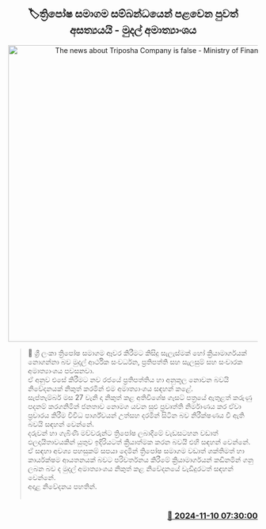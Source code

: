 <p align='center'><b><h2 align='center' title='The news about Triposha Company is false - Ministry of Finance'>🏷ත්‍රිපෝෂ සමාගම සම්බන්ධයෙන් පළවෙන පුවත් අසත්‍යයයි - මුදල් අමාත්‍යාංශය</h2></b></p>
<p align='center'><img src='https://helakuru.sgp1.cdn.digitaloceanspaces.com/esana/images/lib/thriposha-new-archived.jpg' width='600' alt='The news about Triposha Company is false - Ministry of Finance'></p>

>📝 ශ්‍රී ලංකා ත්‍රිපෝෂ සමාගම ඈවර කිරීමට කිසිදු සැලැස්මක් හෝ ක්‍රියාමාර්ගයක් නොගන්නා බව මුදල් ආර්ථික සංවර්ධන, ප්‍රතිපත්ති සහ සැලසුම් සහ සංචාරක අමාත්‍යාංශය පවසනවා.<br>ඒ අනුව එසේ කිරීමට නව රජයේ ප්‍රතිපත්තිය හා අනුකූල නොවන බවයි නිවේදනයක් නිකුත් කරමින් එම අමාත්‍යාංශය සඳහන් කළේ.<br>සැප්තැම්බර් මස 27 වැනි දා නිකුත් කළ අතිවිශේෂ ගැසට් පත්‍රයේ ඇතුළත් කරුණු පදනම් කරගනිමින් ජනතාව නොමග යවන සුළු ප්‍රවෘත්ති නිර්මාණය කර ඒවා ප්‍රචාරය කිරීම විවිධ පාර්ශ්වයන් උත්සහ දරමින් සිටින බව නිරීක්ෂණය වී ඇති බවයි සඳහන් වෙන්නේ.<br>දරුවන් හා ගැබිණි මව්වරුන්ට ත්‍රිපෝෂ ලබාදීමේ වැඩසටහන වඩාත් ඵලදායිතාවයකින් යුතුව ඉදිරියටත් ක්‍රියාත්මක කරන බවයි එහි සඳහන් වෙන්නේ.<br>ඒ සඳහා අවශ්‍ය පහසුකම් සපයා දෙමින් ත්‍රිපෝෂ සමාගම වඩාත් ශක්තිමත් හා කාර්යක්ෂම ආයතනයක් බවට පරිවර්තනය කිරීමේ ක්‍රියාමාර්ගයන් කඩිනමින් ගනු ලබන බව ද මුදල් අමාත්‍යාංශය නිකුත් කළ නිවේදනයේ වැඩිදුරටත් සඳහන් වෙන්නේ.<br>අදාළ නිවේදනය පහතින්.<br> <br>

<h3 align='right'><a href='https://www.helakuru.lk/esana/p/104898/'>📅 2024-11-10 07:30:00</a></h3>
